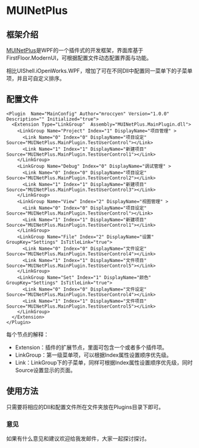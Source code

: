 # MUINetPlus

## 框架介绍
[MUINetPlus](https://github.com/MrocCyen/MUINetPlus)是WPF的一个插件式的开发框架，界面库基于FirstFloor.ModernUI，可根据配置文件动态配置界面与功能。

相比UIShell.iOpenWorks.WPF，增加了可在不同Dll中配置同一菜单下的子菜单项，并且可自定义排序。

## 配置文件

```
<Plugin  Name="MainConfig" Author="mroccyen" Version="1.0.0" Description="" Initialized="true">
  <Extension Type="LinkGroup"  Assembly="MUINetPlus.MainPlugin.dll">
    <LinkGroup Name="Project" Index="1" DisplayName="项目管理" >
      <Link Name="0" Index="0" DisplayName="项目设定" Source="MUINetPlus.MainPlugin.TestUserControl"></Link>
      <Link Name="1" Index="1" DisplayName="新建项目" Source="MUINetPlus.MainPlugin.TestUserControl1"></Link>
    </LinkGroup>
    <LinkGroup Name="Debug" Index="0" DisplayName="调试管理" >
      <Link Name="0" Index="0" DisplayName="项目设定" Source="MUINetPlus.MainPlugin.TestUserControl2"></Link>
      <Link Name="1" Index="1" DisplayName="新建项目" Source="MUINetPlus.MainPlugin.TestUserControl3"></Link>
    </LinkGroup>
    <LinkGroup Name="View" Index="2" DisplayName="视图管理" >
      <Link Name="0" Index="0" DisplayName="项目设定" Source="MUINetPlus.MainPlugin.TestUserControl"></Link>
      <Link Name="1" Index="1" DisplayName="新建项目" Source="MUINetPlus.MainPlugin.TestUserControl1"></Link>
    </LinkGroup>
    <LinkGroup Name="File" Index="2" DisplayName="设置" GroupKey="Settings" IsTitleLink="true">
      <Link Name="0" Index="0" DisplayName="文件设定" Source="MUINetPlus.MainPlugin.TestUserControl4"></Link>
      <Link Name="1" Index="1" DisplayName="文件项目" Source="MUINetPlus.MainPlugin.TestUserControl5"></Link>
    </LinkGroup>
    <LinkGroup Name="Set" Index="1" DisplayName="颜色" GroupKey="Settings" IsTitleLink="true">
      <Link Name="0" Index="0" DisplayName="文件设定" Source="MUINetPlus.MainPlugin.TestUserControl4"></Link>
      <Link Name="1" Index="1" DisplayName="文件项目" Source="MUINetPlus.MainPlugin.TestUserControl5"></Link>
    </LinkGroup>
  </Extension>
</Plugin>
```

每个节点的解释：

- Extension：插件的扩展节点，里面可包含一个或者多个插件项。
- LinkGroup：第一级菜单项，可以根据Index属性设置顺序优先级。
- Link：LinkGroup下的子菜单，同样可根据Index属性设置顺序优先级，同时Source设置显示的页面。

## 使用方法
只需要将相应的Dll和配置文件所在文件夹放在Plugins目录下即可。


### 意见
如果有什么意见和建议欢迎给我发邮件，大家一起探讨探讨。
